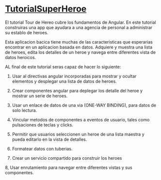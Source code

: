 # [TutorialSuperHeroe](https://angular.io/tutorial)
El tutorial Tour de Hereo cubre los fundamentos de Angular. En este tutorial construiras una app que ayudara a una agencia de personal a administrar su establo de heroes.

Esta aplicacion bacica tiene muchas de las caracteristicas que esperarias encontrar en un aplicacion basada en datos. Adquiere y muestra una lista de heroes, edita los detalles de un heroe y navega entre diferentes vista de datos heroicos.

AL final de este tutorial seras capaz de hacer lo siguiente:

1. Usar al directivas angular incorporadas para mostrar y ocultar elementos y desplegar una lista de datos de heroes.

2. Crear componentes angular para deplegar los detalle del heroe y mostrar un serie de heroes.

3. Usar un enlace de datos de una via (ONE-WAY BINDING), para datos de solo lectura.

4. Vincular metodos de componentes a eventos de usuario, tales como pulsaciones de teclas y clicks.

5. Permitir que usuarios seleccionen un heroe de una lista maestra y pueda editarlo en la vista de detalles.

6. Formatear datos con tuberias.

7. Crear  un servicio compartido para construir los heroes

8, Usar enrutamiento para navegar entre diferentes vistas y sus componentes.


